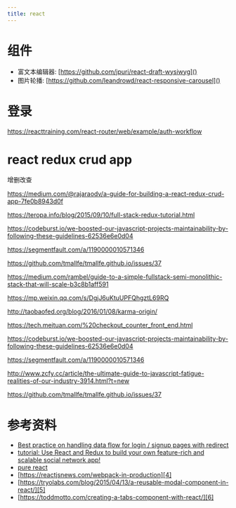 ```yaml
---
title: react
---
```


# 组件

- 富文本编辑器: [https://github.com/jpuri/react-draft-wysiwyg]()
- 图片轮播: [https://github.com/leandrowd/react-responsive-carousel]()

# 登录

https://reacttraining.com/react-router/web/example/auth-workflow

# react redux crud app

增删改查

https://medium.com/@rajaraodv/a-guide-for-building-a-react-redux-crud-app-7fe0b8943d0f


https://teropa.info/blog/2015/09/10/full-stack-redux-tutorial.html


https://codeburst.io/we-boosted-our-javascript-projects-maintainability-by-following-these-guidelines-62536e6e0d04

https://segmentfault.com/a/1190000010571346

https://github.com/tmallfe/tmallfe.github.io/issues/37

https://medium.com/rambel/guide-to-a-simple-fullstack-semi-monolithic-stack-that-will-scale-b3c8b1aff591


https://mp.weixin.qq.com/s/DgjJ6uKtuUPFQhgztL69RQ


http://taobaofed.org/blog/2016/01/08/karma-origin/


https://tech.meituan.com/%20checkout_counter_front_end.html


https://codeburst.io/we-boosted-our-javascript-projects-maintainability-by-following-these-guidelines-62536e6e0d04


https://segmentfault.com/a/1190000010571346

http://www.zcfy.cc/article/the-ultimate-guide-to-javascript-fatigue-realities-of-our-industry-3914.html?t=new

https://github.com/tmallfe/tmallfe.github.io/issues/37






# 参考资料

- [Best practice on handling data flow for login / signup pages with redirect][1]
- [tutorial: Use React and Redux to build your own feature-rich and scalable social network app!][2]
- [pure react][3]
- [https://reactjsnews.com/webpack-in-production][4]
- [https://tryolabs.com/blog/2015/04/13/a-reusable-modal-component-in-react/][5]
- [https://toddmotto.com/creating-a-tabs-component-with-react/][6]


[6]: https://toddmotto.com/creating-a-tabs-component-with-react/
[5]: https://tryolabs.com/blog/2015/04/13/a-reusable-modal-component-in-react/
[4]: https://reactjsnews.com/webpack-in-production
[3]: https://daveceddia.com/archives/
[2]: https://github.com/GetStream/stream-react-example/
[1]: https://github.com/reactjs/redux/issues/297